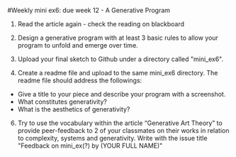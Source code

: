 
#Weekly mini ex6: due week 12 - A Generative Program

1) Read the article again <Generative Art Theory by Philip Galater> - check the reading on blackboard

2) Design a generative program with at least 3 basic rules to allow your program to unfold and emerge over time.

3) Upload your final sketch to Github under a directory called "mini_ex6".

4) Create a readme file and upload to the same mini_ex6 directory. The readme file should address the followings:
- Give a title to your piece and describe your program with a screenshot.
- What constitutes generativity?
- What is the aesthetics of generativity? 

6) Try to use the vocabulary within the article “Generative Art Theory” to provide peer-feedback to 2 of your classmates on their works in relation to complexity, systems and generativity. 
Write with the issue title "Feedback on mini_ex(?) by (YOUR FULL NAME)"
